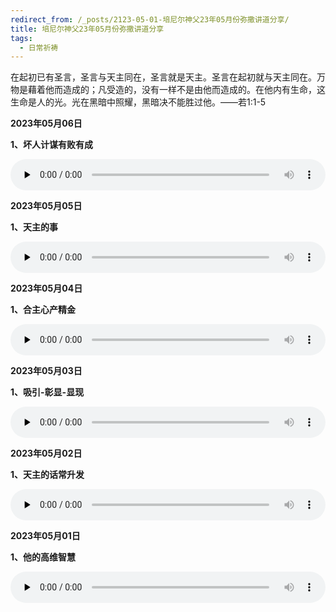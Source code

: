 ```yaml
---
redirect_from: /_posts/2123-05-01-培尼尔神父23年05月份弥撒讲道分享/
title: 培尼尔神父23年05月份弥撒讲道分享
tags:
  - 日常祈祷
---
```


在起初已有圣言，圣言与天主同在，圣言就是天主。圣言在起初就与天主同在。万物是藉着他而造成的；凡受造的，没有一样不是由他而造成的。在他内有生命，这生命是人的光。光在黑暗中照耀，黑暗决不能胜过他。——若1:1-5

**2023年05月06日**

**1、坏人计谋有败有成**

<audio id="audio" style="width: 100%;height:50px;" controls="controls" preload="none">
      <source id="mp3" src="/2023.05/audio/230506huairen.mp3">
</audio>

**2023年05月05日**

**1、天主的事**

<audio id="audio" style="width: 100%;height:50px;" controls="controls" preload="none">
      <source id="mp3" src="/2023.05/audio/230505tianzhu.mp3">
</audio>

**2023年05月04日**

**1、合主心产精金**

<audio id="audio" style="width: 100%;height:50px;" controls="controls" preload="none">
      <source id="mp3" src="/2023.05/audio/230504zhuxin.mp3">
</audio>

**2023年05月03日**

**1、吸引-彰显-显现**

<audio id="audio" style="width: 100%;height:50px;" controls="controls" preload="none">
      <source id="mp3" src="/2023.05/audio/230503xiyin.mp3">
</audio>

**2023年05月02日**

**1、天主的话常升发**

<audio id="audio" style="width: 100%;height:50px;" controls="controls" preload="none">
      <source id="mp3" src="/2023.05/audio/230502shengfa.mp3">
</audio>

**2023年05月01日**

**1、他的高维智慧**

<audio id="audio" style="width: 100%;height:50px;" controls="controls" preload="none">
      <source id="mp3" src="/2023.05/audio/230501zhihui.mp3">
</audio>
